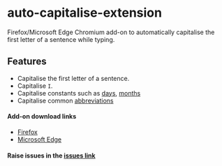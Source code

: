 # auto-capitalise-extension

Firefox/Microsoft Edge Chromium add-on to automatically capitalise the first letter of a sentence while typing.

## Features

- Capitalise the first letter of a sentence.
- Capitalise `I`.
- Capitalise constants such as [days](https://github.com/hrai/auto-capitalise-sentence/blob/6c02e173fdd85ed149fa1c0463c52a9b8f04fca7/src/constants.js#l1), [months](https://github.com/hrai/auto-capitalise-sentence/blob/6c02e173fdd85ed149fa1c0463c52a9b8f04fca7/src/constants.js#L11)
- Capitalise common [abbreviations](https://github.com/hrai/auto-capitalise-sentence/blob/6c02e173fdd85ed149fa1c0463c52a9b8f04fca7/src/constants.js#L24)

#### Add-on download links

- [Firefox](https://addons.mozilla.org/en-US/firefox/addon/auto-capitalise-sentence/)
- [Microsoft Edge](https://microsoftedge.microsoft.com/addons/detail/auto-capitalise-sentence/ifebcbphlfoifeajpbecncpgjflpbann)

#### Raise issues in the [issues link](https://github.com/hrai/auto-capitalise-extension/issues)

